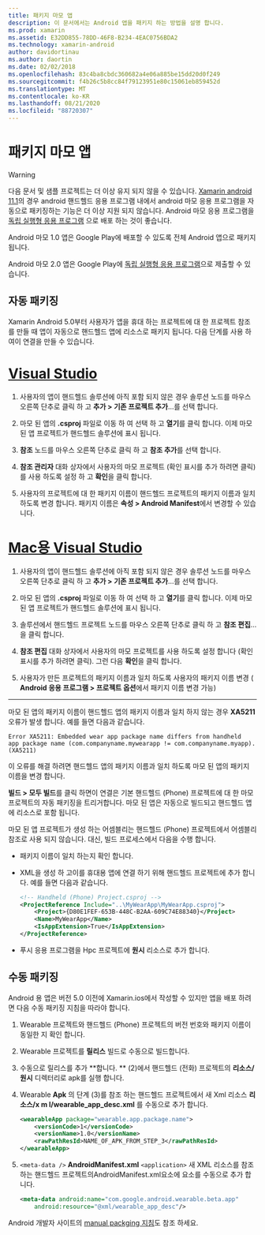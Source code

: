 ```yaml
---
title: 패키지 마모 앱
description: 이 문서에서는 Android 앱을 패키지 하는 방법을 설명 합니다.
ms.prod: xamarin
ms.assetid: E32DD855-78DD-46F8-B234-4EAC0756BDA2
ms.technology: xamarin-android
author: davidortinau
ms.author: daortin
ms.date: 02/02/2018
ms.openlocfilehash: 83c4ba8cbdc360682a4e06a885be15dd20d0f249
ms.sourcegitcommit: f4b26c5b8cc84f79123951e80c15061eb859452d
ms.translationtype: MT
ms.contentlocale: ko-KR
ms.lasthandoff: 08/21/2020
ms.locfileid: "88720307"
---
```

# <a name="packaging-wear-apps"></a>패키지 마모 앱

> [!WARNING]
> 다음 문서 및 샘플 프로젝트는 더 이상 유지 되지 않을 수 있습니다.
> [Xamarin android 11.1][xa-11.1]의 경우 android 핸드헬드 응용 프로그램 내에서 android 마모 응용 프로그램을 자동으로 패키징하는 기능은 더 이상 지원 되지 않습니다. Android 마모 응용 프로그램을 [독립 실행형 응용 프로그램][standalone] 으로 배포 하는 것이 좋습니다.

Android 마모 1.0 앱은 Google Play에 배포할 수 있도록 전체 Android 앱으로 패키지 됩니다.

Android 마모 2.0 앱은 Google Play에 [독립 실행형 응용 프로그램][standalone]으로 제출할 수 있습니다.

[xa-11.1]: https://docs.microsoft.com/xamarin/android/release-notes/11/11.1
[standalone]: https://developer.android.com/training/wearables/apps/standalone-apps

## <a name="automatic-packaging"></a>자동 패키징

Xamarin Android 5.0부터 사용자가 앱을 휴대 하는 프로젝트에 대 한 프로젝트 참조를 만들 때 앱이 자동으로 핸드헬드 앱에 리소스로 패키지 됩니다. 다음 단계를 사용 하 여이 연결을 만들 수 있습니다. 

# <a name="visual-studio"></a>[Visual Studio](#tab/windows)

1. 사용자의 앱이 핸드헬드 솔루션에 아직 포함 되지 않은 경우 솔루션 노드를 마우스 오른쪽 단추로 클릭 하 고 **추가 > 기존 프로젝트 추가**...를 선택 합니다.

2. 마모 된 앱의 **.csproj** 파일로 이동 하 여 선택 하 고 **열기**를 클릭 합니다. 이제 마모 된 앱 프로젝트가 핸드헬드 솔루션에 표시 됩니다.

3. **참조** 노드를 마우스 오른쪽 단추로 클릭 하 고 **참조 추가**를 선택 합니다.

4. **참조 관리자** 대화 상자에서 사용자의 마모 프로젝트 (확인 표시를 추가 하려면 클릭)를 사용 하도록 설정 하 고 **확인**을 클릭 합니다.

5. 사용자의 프로젝트에 대 한 패키지 이름이 핸드헬드 프로젝트의 패키지 이름과 일치 하도록 변경 합니다. 패키지 이름은 **속성 > Android Manifest**에서 변경할 수 있습니다.

# <a name="visual-studio-for-mac"></a>[Mac용 Visual Studio](#tab/macos)

1. 사용자의 앱이 핸드헬드 솔루션에 아직 포함 되지 않은 경우 솔루션 노드를 마우스 오른쪽 단추로 클릭 하 고 **추가 > 기존 프로젝트 추가**...를 선택 합니다.

2. 마모 된 앱의 **.csproj** 파일로 이동 하 여 선택 하 고 **열기**를 클릭 합니다. 이제 마모 된 앱 프로젝트가 핸드헬드 솔루션에 표시 됩니다.

3. 솔루션에서 핸드헬드 프로젝트 노드를 마우스 오른쪽 단추로 클릭 하 고 **참조 편집**...을 클릭 합니다.

4. **참조 편집** 대화 상자에서 사용자의 마모 프로젝트를 사용 하도록 설정 합니다 (확인 표시를 추가 하려면 클릭). 그런 다음 **확인**을 클릭 합니다.

5. 사용자가 만든 프로젝트의 패키지 이름과 일치 하도록 사용자의 패키지 이름 변경 ( **Android 응용 프로그램 > 프로젝트 옵션**에서 패키지 이름 변경 가능)

-----

마모 된 앱의 패키지 이름이 핸드헬드 앱의 패키지 이름과 일치 하지 않는 경우 **XA5211** 오류가 발생 합니다. 예를 들면 다음과 같습니다.

```shell
Error XA5211: Embedded wear app package name differs from handheld 
app package name (com.companyname.mywearapp != com.companyname.myapp). (XA5211)
```

이 오류를 해결 하려면 핸드헬드 앱의 패키지 이름과 일치 하도록 마모 된 앱의 패키지 이름을 변경 합니다.

**빌드 > 모두 빌드**를 클릭 하면이 연결은 기본 핸드헬드 (Phone) 프로젝트에 대 한 마모 프로젝트의 자동 패키징을 트리거합니다. 마모 된 앱은 자동으로 빌드되고 핸드헬드 앱에 리소스로 포함 됩니다.

마모 된 앱 프로젝트가 생성 하는 어셈블리는 핸드헬드 (Phone) 프로젝트에서 어셈블리 참조로 사용 되지 않습니다. 대신, 빌드 프로세스에서 다음을 수행 합니다.

- 패키지 이름이 일치 하는지 확인 합니다. 

- XML을 생성 하 고이를 휴대용 앱에 연결 하기 위해 핸드헬드 프로젝트에 추가 합니다. 예를 들면 다음과 같습니다. 

    ```xml
    <!-- Handheld (Phone) Project.csproj -->
    <ProjectReference Include="..\MyWearApp\MyWearApp.csproj">
        <Project>{D80E1FEF-653B-448C-B2AA-609C74E88340}</Project>
        <Name>MyWearApp</Name>
        <IsAppExtension>True</IsAppExtension>
    </ProjectReference>
    ```

- 푸시 응용 프로그램을 Hpc 프로젝트에 **원시** 리소스로 추가 합니다. 

## <a name="manual-packaging"></a>수동 패키징

Android 용 앱은 버전 5.0 이전에 Xamarin.ios에서 작성할 수 있지만 앱을 배포 하려면 다음 수동 패키징 지침을 따라야 합니다. 

1. Wearable 프로젝트와 핸드헬드 (Phone) 프로젝트의 버전 번호와 패키지 이름이 동일한 지 확인 합니다.

2. Wearable 프로젝트를 **릴리스** 빌드로 수동으로 빌드합니다.

3. 수동으로 릴리스를 추가 **합니다. ** (2)에서 핸드헬드 (전화) 프로젝트의 **리소스/원시** 디렉터리로 apk를 실행 합니다.

4. Wearable **Apk** 의 단계 (3)를 참조 하는 핸드헬드 프로젝트에서 새 Xml 리소스 **리소스/x m l/wearable_app_desc.xml** 를 수동으로 추가 합니다.

    ```xml
    <wearableApp package="wearable.app.package.name">
        <versionCode>1</versionCode>
        <versionName>1.0</versionName>
        <rawPathResId>NAME_OF_APK_FROM_STEP_3</rawPathResId>
    </wearableApp>
    ```

5. `<meta-data />` **AndroidManifest.xml** `<application>` 새 XML 리소스를 참조 하는 핸드헬드 프로젝트의AndroidManifest.xml요소에 요소를 수동으로 추가 합니다.

    ```xml
    <meta-data android:name="com.google.android.wearable.beta.app"
        android:resource="@xml/wearable_app_desc"/>
    ```

Android 개발자 사이트의 [manual packging 지침](https://developer.android.com/training/wearables/apps/packaging.html#PackageManually)도 참조 하세요.
